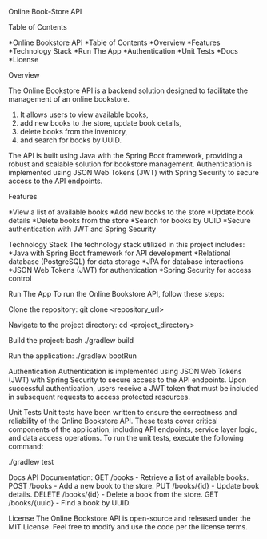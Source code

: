 Online Book-Store API

Table of Contents

*Online Bookstore API
   *Table of Contents
   *Overview
   *Features
   *Technology Stack
   *Run The App
   *Authentication
   *Unit Tests
   *Docs
   *License
 
Overview

The Online Bookstore API is a backend solution designed to facilitate the management of an online bookstore. 

1. It allows users to view available books, 
2. add new books to the store, update book details, 
3. delete books from the inventory, 
4. and search for books by UUID.

The API is built using Java with the Spring Boot framework, 
providing a robust and scalable solution for bookstore management. 
Authentication is implemented using JSON Web Tokens (JWT) 
with Spring Security to secure access to the API endpoints.

Features

*View a list of available books
*Add new books to the store
*Update book details
*Delete books from the store
*Search for books by UUID
*Secure authentication with JWT and Spring Security

Technology Stack
The technology stack utilized in this project includes:
*Java with Spring Boot framework for API development
*Relational database (PostgreSQL) for data storage
*JPA for database interactions
*JSON Web Tokens (JWT) for authentication
*Spring Security for access control

Run The App
To run the Online Bookstore API, follow these steps:

Clone the repository:
git clone <repository_url>

Navigate to the project directory:
cd <project_directory>

Build the project:
bash
./gradlew build

Run the application:
./gradlew bootRun

Authentication
Authentication is implemented using JSON Web Tokens (JWT) with Spring Security 
to secure access to the API endpoints. Upon successful authentication, 
users receive a JWT token that must be included in subsequent requests to access protected resources.

Unit Tests
Unit tests have been written to ensure the correctness and reliability of the Online Bookstore API.
These tests cover critical components of the application, including API endpoints, service layer logic, 
and data access operations. To run the unit tests, execute the following command:

./gradlew test

Docs
API Documentation:
GET /books - Retrieve a list of available books.
POST /books - Add a new book to the store.
PUT /books/{id} - Update book details.
DELETE /books/{id} - Delete a book from the store.
GET /books/{uuid} - Find a book by UUID.

License
The Online Bookstore API is open-source and released under the MIT License. 
Feel free to modify and use the code per the license terms.

